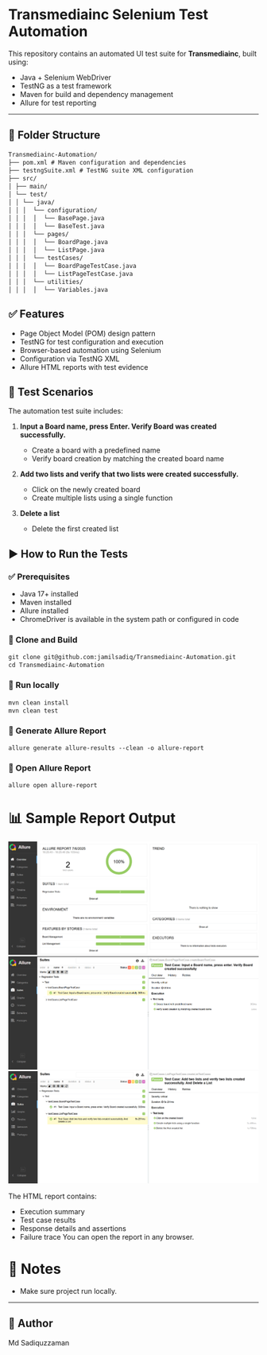 # Transmediainc Selenium Test Automation 

This repository contains an automated UI test suite for **Transmediainc**, built using:

- Java + Selenium WebDriver
- TestNG as a test framework
- Maven for build and dependency management
- Allure for test reporting

---

## 📁 Folder Structure

    
 

    Transmediainc-Automation/  
    ├── pom.xml # Maven configuration and dependencies  
    ├── testngSuite.xml # TestNG suite XML configuration  
    ├── src/  
    │ ├── main/    
    │ └── test/  
    │ │ └── java/
    │ │ │  └── configuration/
    │ │ │  │  └── BasePage.java
    │ │ │  │  └── BaseTest.java 
    │ │ │  └── pages/
    │ │ │  │  └── BoardPage.java
    │ │ │  │  └── ListPage.java 
    │ │ │  └── testCases/
    │ │ │  │  └── BoardPageTestCase.java
    │ │ │  │  └── ListPageTestCase.java 
    │ │ │  └── utilities/
    │ │ │  │  └── Variables.java 



## ✅ Features

- Page Object Model (POM) design pattern
- TestNG for test configuration and execution
- Browser-based automation using Selenium
- Configuration via  TestNG XML
- Allure HTML reports with test evidence

## 🧪 Test Scenarios

The automation test suite includes:

1.  **Input a Board name, press Enter. Verify Board was created successfully.**  

    -   Create a board with a predefined name
    -   Verify board creation by matching the created board name
3.  **Add two lists and verify that two lists were created successfully.** 
    -   Click on the newly created board
    -   Create multiple lists using a single function
4.  **Delete a list** 
    -   Delete the first created list
    
   ## ▶️  How to Run the Tests


### ✅ Prerequisites

- Java 17+ installed
- Maven installed
- Allure installed
- ChromeDriver is available in the system path or configured in code

### 🔧 Clone and Build

    git clone git@github.com:jamilsadiq/Transmediainc-Automation.git 
    cd Transmediainc-Automation
    
### 🚀 Run locally 

    mvn clean install
    mvn clean test
### 📝 Generate Allure Report 

    allure generate allure-results --clean -o allure-report
### 🔎 Open Allure Report

    allure open allure-report

 # 📊 Sample Report Output
![Test Summary](reports/Allure_report_homepage.png)
![Test Summary](reports/Allure_report_tc1.png)
![Test Summary](reports/Allure_report_tc2.png)

The HTML report contains:
-   Execution summary
-   Test case results
-   Response details and assertions
-   Failure trace 
You can open the report in any browser.
# 📌 Notes

-   Make sure project run locally.
    
    
----------

## 👤 Author
Md Sadiquzzaman
